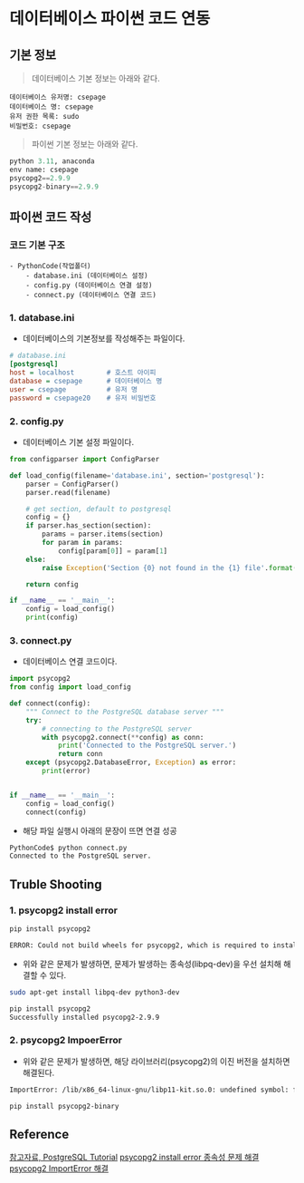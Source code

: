 # 데이터베이스 파이썬 코드 연동

## 기본 정보

> 데이터베이스 기본 정보는 아래와 같다.

```text
데이터베이스 유저명: csepage
데이터베이스 명: csepage
유저 권한 목록: sudo
비밀번호: csepage
```

> 파이썬 기본 정보는 아래와 같다.

```python
python 3.11, anaconda
env name: csepage
psycopg2==2.9.9
psycopg2-binary==2.9.9
```

## 파이썬 코드 작성

### 코드 기본 구조

```text
- PythonCode(작업폴더)
    - database.ini (데이터베이스 설정)
    - config.py (데이터베이스 연결 설정)
    - connect.py (데이터베이스 연결 코드)
```

### 1. database.ini

- 데이터베이스의 기본정보를 작성해주는 파일이다.

```ini
# database.ini
[postgresql]
host = localhost        # 호스트 아이피
database = csepage      # 데이터베이스 명
user = csepage          # 유저 명
password = csepage20    # 유저 비밀번호
```

### 2. config.py

- 데이터베이스 기본 설정 파일이다.

```python
from configparser import ConfigParser

def load_config(filename='database.ini', section='postgresql'):
    parser = ConfigParser()
    parser.read(filename)

    # get section, default to postgresql
    config = {}
    if parser.has_section(section):
        params = parser.items(section)
        for param in params:
            config[param[0]] = param[1]
    else:
        raise Exception('Section {0} not found in the {1} file'.format(section, filename))

    return config

if __name__ == '__main__':
    config = load_config()
    print(config)
```

### 3. connect.py

- 데이터베이스 연결 코드이다.

```python
import psycopg2
from config import load_config

def connect(config):
    """ Connect to the PostgreSQL database server """
    try:
        # connecting to the PostgreSQL server
        with psycopg2.connect(**config) as conn:
            print('Connected to the PostgreSQL server.')
            return conn
    except (psycopg2.DatabaseError, Exception) as error:
        print(error)


if __name__ == '__main__':
    config = load_config()
    connect(config)
```

- 해당 파일 실행시 아래의 문장이 뜨면 연결 성공

```bash
PythonCode$ python connect.py 
Connected to the PostgreSQL server.
```

## Truble Shooting

### 1. psycopg2 install error

```bash
pip install psycopg2

ERROR: Could not build wheels for psycopg2, which is required to install pyproject.toml-based projects
```

- 위와 같은 문제가 발생하면, 문제가 발생하는 종속성(libpq-dev)을 우선 설치해 해결할 수 있다.

```bash
sudo apt-get install libpq-dev python3-dev

pip install psycopg2
Successfully installed psycopg2-2.9.9
```

### 2. psycopg2 ImpoerError

- 위와 같은 문제가 발생하면, 해당 라이브러리(psycopg2)의 이진 버전을 설치하면 해결된다.

```bash
ImportError: /lib/x86_64-linux-gnu/libp11-kit.so.0: undefined symbol: ffi_type_pointer, version LIBFFI_BASE_7.0

pip install psycopg2-binary 
```

## Reference

[참고자료, PostgreSQL Tutorial](https://www.postgresqltutorial.com/postgresql-python/connect/)
[psycopg2 install error 종속성 문제 해결](https://stackoverflow.com/questions/74727501/error-could-not-build-wheels-for-psycopg2-which-is-required-to-install-pyproje)
[psycopg2 ImportError 해결](https://stackoverflow.com/questions/12906351/importerror-no-module-named-psycopg2)
